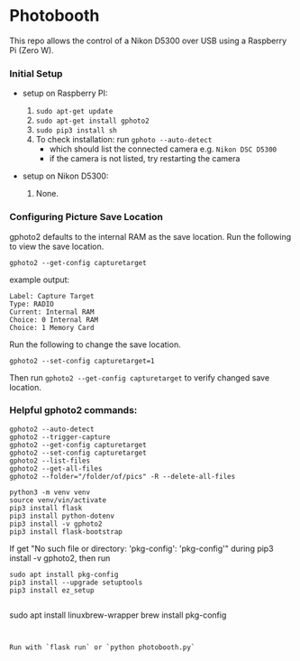 # Photobooth

This repo allows the control of a Nikon D5300 over USB using a Raspberry Pi (Zero W).


### Initial Setup

* setup on Raspberry PI:
	1. `sudo apt-get update`
	2. `sudo apt-get install gphoto2`
	3. `sudo pip3 install sh`
	4. To check installation: run `gphoto --auto-detect`
		* which should list the connected camera e.g. `Nikon DSC D5300`
		* if the camera is not listed, try restarting the camera

* setup on Nikon D5300:
	1. None.


### Configuring Picture Save Location

gphoto2 defaults to the internal RAM as the save location. Run the following to view the save location.

`gphoto2 --get-config capturetarget`

example output:

```
Label: Capture Target
Type: RADIO
Current: Internal RAM
Choice: 0 Internal RAM
Choice: 1 Memory Card
```

Run the following to change the save location.

`gphoto2 --set-config capturetarget=1`

Then run `gphoto2 --get-config capturetarget` to verify changed save location.

### Helpful gphoto2 commands:

```
gphoto2 --auto-detect
gphoto2 --trigger-capture
gphoto2 --get-config capturetarget
gphoto2 --set-config capturetarget
gphoto2 --list-files
gphoto2 --get-all-files
gphoto2 --folder="/folder/of/pics" -R --delete-all-files
```

```
python3 -m venv venv
source venv/vin/activate
pip3 install flask
pip3 install python-dotenv
pip3 install -v gphoto2
pip3 install flask-bootstrap
```

If get "No such file or directory: 'pkg-config': 'pkg-config'" during pip3 install -v gphoto2, then run
```
sudo apt install pkg-config
pip3 install --upgrade setuptools
pip3 install ez_setup


```
sudo apt install linuxbrew-wrapper
brew install pkg-config
```


Run with `flask run` or `python photobooth.py`


